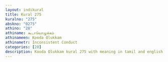 ```yaml
---
layout: indikural
title: Kural 275
kuralno: "275"
abskno: "0275"
athino: "28"
athiname: கூடாவொழுக்கம்
athinameen: Kooda Olukkam
athinametr: Inconsistent Conduct
categories: [28]
description: Kooda Olukkam kural 275 with meaning in tamil and english 
---
```



